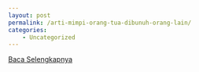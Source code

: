 ```yaml
---
layout: post
permalink: /arti-mimpi-orang-tua-dibunuh-orang-lain/
categories:
    - Uncategorized
---
```


[Baca Selengkapnya](/06)